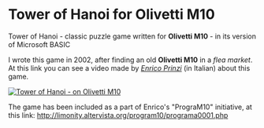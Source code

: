 # Tower of Hanoi for Olivetti M10
Tower of Hanoi - classic puzzle game written for **Olivetti M10** - in its version of Microsoft BASIC

I wrote this game in 2002, after finding an old **Olivetti M10** in a *flea market*.
At this link you can see a video made by [*Enrico Prinzi*](http://limonity.altervista.org) (in Italian) about this game.

[![Tower of Hanoi - on Olivetti M10](http://www.sblendorio.eu/attachments/hanoi-m10.png)](https://www.youtube.com/watch?v=wqD4tq6FrXY)

The game has been included as a part of Enrico's "PrograM10" initiative, at this link:
http://limonity.altervista.org/program10/programa0001.php
